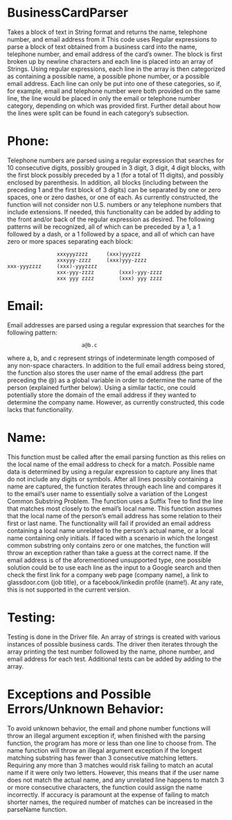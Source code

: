 # BusinessCardParser
Takes a block of text in String format and returns the name, telephone number, and email address from it
This code uses Regular expressions to parse a block of text obtained from a business card into the name, telephone number, and email address of the card’s owner. The block is first broken up by newline characters and each line is placed into an array of Strings. Using regular expressions, each line in the array is then categorized as containing a possible name, a possible phone number, or a possible email address. Each line can only be put into one of these categories, so if, for example, email and telephone number were both provided on the same line, the line would be placed in only the email or telephone number category, depending on which was provided first. Further detail about how the lines were split can be found in each category’s subsection.

# Phone:
Telephone numbers are parsed using a regular expression that searches for 10 consecutive digits, possibly grouped in 3 digit, 3 digit, 4 digit blocks, with the first block possibly preceded by a 1 (for a total of 11 digits), and possibly enclosed by parenthesis. In addition, all blocks (including between the preceding 1 and the first block of 3 digits) can be separated by one or zero spaces, one or zero dashes, or one of each. As currently constructed, the function will not consider non U.S. numbers or any telephone numbers that include extensions. If needed, this functionality can be added by adding to the front and/or back of the regular expression as desired. The following patterns will be recognized, all of which can be preceded by a 1, a 1 followed by a dash, or a 1 followed by a space, and all of which can have zero or more spaces separating each block:

					xxxyyyzzzz		(xxx)yyyzzz
					xxxyyy-zzzz		(xxx)yyy-zzzz													xxx-yyyzzzz		(xxx)-yyyzzzz
					xxx-yyy-zzzz		(xxx)-yyy-zzzz			
					xxx yyy zzzz		(xxx) yyy zzzz
					

# Email:
Email addresses are parsed using a regular expression that searches for the following pattern:

							a@b.c

where a, b, and c represent strings of indeterminate length composed of any non-space characters. In addition to the full email address being stored, the function also stores the user name of the email address (the part preceding the @) as a global variable in order to determine the name of the person (explained further below). Using a similar tactic, one could potentially store the domain of the email address if they wanted to determine the company name. However, as currently constructed, this code lacks that functionality.


# Name: 
This function must be called after the email parsing function as this relies on the local name of the email address to check for a match. Possible name data is determined by using a regular expression to capture any lines that do not include any digits or symbols. After all lines possibly containing a name are captured, the function iterates through each line and compares it to the email’s user name to essentially solve a variation of the Longest Common Substring Problem. The function uses a Suffix Tree to find the line that matches most closely to the email’s local name. 
This function assumes that the local name of the person’s email address has some relation to their first or last name. The functionality will fail if provided an email address containing a local name unrelated to the person’s actual name, or a local name containing only initials. If faced with a scenario in which the longest common substring only contains zero or one matches, the function will throw an exception rather than take a guess at the correct name.
If the email address is of the aforementioned unsupported type, one possible solution could be to use each line as the input to a Google search and then check the first link for a company web page (company name), a link to glassdoor.com (job title), or a facebook/linkedin profile (name!). At any rate, this is not supported in the current version. 

# Testing:
Testing is done in the Driver file. An array of strings is created with various instances of possible business cards. The driver then iterates through the array printing the test number followed by the name, phone number, and email address for each test. Additional tests can be added by adding to the array.
 
 # Exceptions and Possible Errors/Unknown Behavior:
To avoid unknown behavior, the email and phone number functions will throw an illegal argument exception if, when finished with the parsing function, the program has more or less than one line to choose from. The name function will throw an illegal argument exception if the longest matching substring has fewer than 3 consecutive matching letters. Requiring any more than 3 matches would risk failing to match an acutal name if it were only two letters. However, this means that if the user name does not match the actual name, and any unrelated line happens to match 3 or more consecutive characters, the function could assign the name incorrectly. If accuracy is paramount at the expense of failing to match shorter names, the required number of matches can be increased in the parseName function. 
